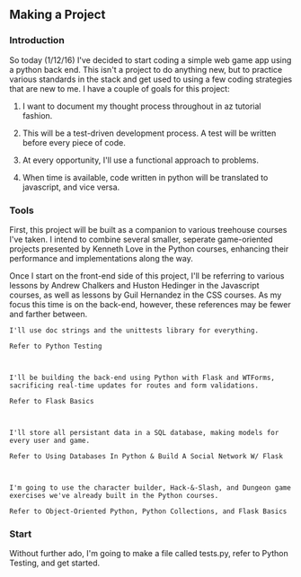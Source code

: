 ## Making a Project

### Introduction

So today (1/12/16) I've decided to start coding a simple web game app
using a python back end. This isn't a project to do anything new, but
to practice various standards in the stack and get used to using 
a few coding strategies that are new to me. I have a couple of goals 
for this project:
    
1. I want to document my thought process throughout in az tutorial fashion.

2. This will be a test-driven development process. A test will be written before every piece of code.

3. At every opportunity, I'll use a functional approach to problems.

4. When time is available, code written in python will be translated to javascript, and vice versa.

   
### Tools
    
First, this project will be built as a companion to various treehouse
courses I've taken. I intend to combine several smaller, seperate 
game-oriented projects presented by Kenneth Love in the Python 
courses, enhancing their performance and implementations along the
way.

Once I start on the front-end side of this project, I'll be referring
to various lessons by Andrew Chalkers and Huston Hedinger in the
Javascript courses, as well as lessons by Guil Hernandez in the CSS
courses. As my focus this time is on the back-end, however, these
references may be fewer and farther between.

 
    I'll use doc strings and the unittests library for everything.

    Refer to Python Testing



    I'll be building the back-end using Python with Flask and WTForms, sacrificing real-time updates for routes and form validations.

    Refer to Flask Basics


 
    I'll store all persistant data in a SQL database, making models for every user and game.

    Refer to Using Databases In Python & Build A Social Network W/ Flask



    I'm going to use the character builder, Hack-&-Slash, and Dungeon game exercises we've already built in the Python courses. 

    Refer to Object-Oriented Python, Python Collections, and Flask Basics


### Start
    
Without further ado, I'm going to make a file called tests.py, refer to 
Python Testing, and get started. 







 

 